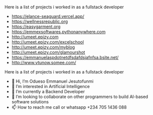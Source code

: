 Here is a list of projects i worked in as a fullstack developer
- https://elance-seaguard.vercel.app/
- https://wellnessrepublic.org
- https://easygarment.org
- https://emmexsoftwares.pythonanywhere.com
- http://umeet.epizy.com
- http://umeet.epizy.com/excelschool
- http://umeet.epizy.com/myblog
- http://umeet.epizy.com/glamourshot
- https://emmanuelaspdotnetdfsdafdsjafnfsa.bsite.net/
- http://www.vtunow.somee.com/

Here is a list of projects i worked in as a fullstack developer


- 👋 Hi, I’m Odueso Emmanuel Jesutofunmi
- 👀 I’m interested in Artificial Intelligence
- 🌱 I’m currently a Backend Developer
- 💞️ I’m looking to collaborate on other programmers to build AI-based software solutions
- 📫 How to reach me call or whatsapp +234 705 1436 088

<!---
EmmexJerebosheth/EmmexJerebosheth is a ✨ special ✨ repository because its `README.md` (this file) appears on your GitHub profile.
You can click the Preview link to take a look at your changes.
--->
